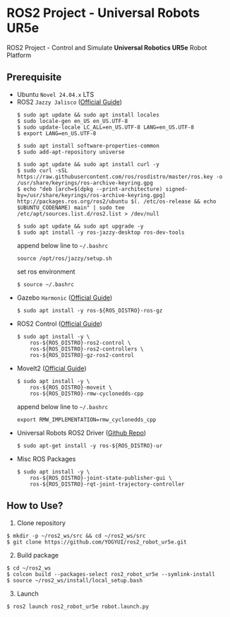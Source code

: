 # ROS2 Project - Universal Robots UR5e
ROS2 Project - Control and Simulate **Universal Robotics UR5e** Robot Platform

Prerequisite
---
- Ubuntu `Novel 24.04.x` LTS
- ROS2 `Jazzy Jalisco` ([Official Guide](https://docs.ros.org/en/jazzy/Installation/Ubuntu-Install-Debs.html))
    ```shell
    $ sudo apt update && sudo apt install locales
    $ sudo locale-gen en_US en_US.UTF-8
    $ sudo update-locale LC_ALL=en_US.UTF-8 LANG=en_US.UTF-8
    $ export LANG=en_US.UTF-8

    $ sudo apt install software-properties-common
    $ sudo add-apt-repository universe

    $ sudo apt update && sudo apt install curl -y
    $ sudo curl -sSL https://raw.githubusercontent.com/ros/rosdistro/master/ros.key -o /usr/share/keyrings/ros-archive-keyring.gpg
    $ echo "deb [arch=$(dpkg --print-architecture) signed-by=/usr/share/keyrings/ros-archive-keyring.gpg] http://packages.ros.org/ros2/ubuntu $(. /etc/os-release && echo $UBUNTU_CODENAME) main" | sudo tee /etc/apt/sources.list.d/ros2.list > /dev/null

    $ sudo apt update && sudo apt upgrade -y
    $ sudo apt install -y ros-jazzy-desktop ros-dev-tools
    ```
    append below line to `~/.bashrc`
    ```
    source /opt/ros/jazzy/setup.sh
    ```
    set ros environment
    ```
    $ source ~/.bashrc
    ```
- Gazebo `Harmonic` ([Official Guide](https://gazebosim.org/docs/harmonic/ros_installation/))
    ```shell
    $ sudo apt install -y ros-${ROS_DISTRO}-ros-gz
    ```
- ROS2 Control ([Official Guide](https://control.ros.org/jazzy/doc/getting_started/getting_started.html#binary-packages))
    ```shell
    $ sudo apt install -y \
        ros-${ROS_DISTRO}-ros2-control \
        ros-${ROS_DISTRO}-ros2-controllers \
        ros-${ROS_DISTRO}-gz-ros2-control
    ```
- MoveIt2 ([Official Guide](https://moveit.ai/install-moveit2/binary/))
    ```shell
    $ sudo apt install -y \
        ros-${ROS_DISTRO}-moveit \
        ros-${ROS_DISTRO}-rmw-cyclonedds-cpp
    ```
    append below line to `~/.bashrc`
    ```
    export RMW_IMPLEMENTATION=rmw_cyclonedds_cpp
    ```
- Universal Robots ROS2 Driver ([Github Repo](https://github.com/UniversalRobots/Universal_Robots_ROS2_Driver))
    ```shell
    $ sudo apt-get install -y ros-${ROS_DISTRO}-ur
    ```
- Misc ROS Packages
    ```shell
    $ sudo apt install -y \
        ros-${ROS_DISTRO}-joint-state-publisher-gui \
        ros-${ROS_DISTRO}-rqt-joint-trajectory-controller
    ```

How to Use?
---
1. Clone repository
```shell
$ mkdir -p ~/ros2_ws/src && cd ~/ros2_ws/src
$ git clone https://github.com/YOGYUI/ros2_robot_ur5e.git
```
2. Build package
```shell
$ cd ~/ros2_ws
$ colcon build --packages-select ros2_robot_ur5e --symlink-install
$ source ~/ros2_ws/install/local_setup.bash
```
3. Launch
```shell
$ ros2 launch ros2_robot_ur5e robot.launch.py
```